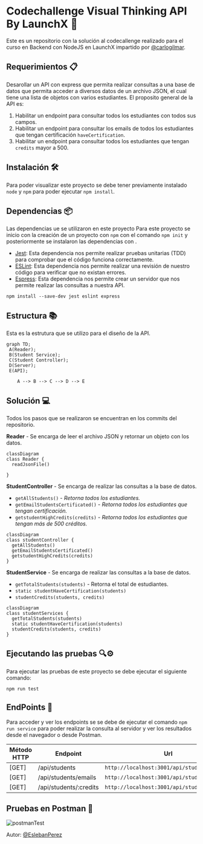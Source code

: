 # Codechallenge Visual Thinking API By LaunchX 🚀

Este es un repositorio con la solución al codecallenge realizado para el curso en Backend con NodeJS en LaunchX impartido por [@carlogilmar](https://github.com/carlogilmar).

## __Requerimientos__ 📋

Desarollar un API con express que permita realizar consultas a una base de datos que permita acceder a diversos datos de un archivo JSON, el cual tiene una lista de objetos con varios estudiantes. El proposito general de la API es:

1. Habilitar un endpoint para consultar todos los estudiantes con todos sus campos.
2. Habilitar un endpoint para consultar los emails de todos los estudiantes que tengan certificación `haveCertification`.
3. Habilitar un endpoint para consultar todos los estudiantes que tengan `credits` mayor a 500.
   
## __Instalación__ 🛠 
Para poder visualizar este proyecto se debe tener previamente instalado `node` y `npm` para poder ejecutar `npm install`.
   
## __Dependencias__ 📦
Las dependencias ue se utilizaron en este proyecto Para este proyecto se inicio con la creación de un proyecto con `npm` con el comando `npm init` y posteriormente se instalaron las dependencias con .
- [Jest](https://jestjs.io/): Esta dependencia nos permite realizar pruebas unitarias (TDD) para comprobar que el código funciona correctamente.
- [ESLint](https://eslint.org/): Esta dependencia nos permite realizar una revisión de nuestro código para verificar que no existan errores.
- [Espress](https://expressjs.com/es/): Esta dependencia nos permite crear un servidor que nos permite realizar las consultas a nuestra API.
  
```
npm install --save-dev jest eslint express
```


## __Estructura__ 📚
Esta es la estrutura que se utilizo para el diseño de la API.

``` mermaid
graph TD;
 A(Reader);
 B(Student Service);
 C(Student Controller);
 D(Server);
 E(API);
 
    A --> B --> C --> D --> E

```
## __Solución__ 💻
Todos los pasos que se realizaron se encuentran en los commits del repositorio. 

**Reader** - Se encarga de leer el archivo JSON y retornar un objeto con los datos.


``` mermaid
classDiagram
class Reader {
  readJsonFile()

}
```
**StudentController** - Se encarga de realizar las consultas a la base de datos.

- `getAllStudents()` - *Retorna todos los estudiantes.*
- `getEmailStudentsCertificated()` - *Retorna todos los estudiantes que tengan certificación.*
- `getstudentHighCredits(credits)` - *Retorna todos los estudiantes que tengan más de 500 créditos.*

``` mermaid
classDiagram
class studentController {
  getAllStudents()
  getEmailStudentsCertificated()
  getstudentHighCredits(credits)
}
```

**StudentService** - Se encarga de realizar las consultas a la base de datos.
- `getTotalStudents(students)` - Retorna el total de estudiantes.
- `static studentHaveCertification(students)`
- `studentCredits(students, credits)`

``` mermaid
classDiagram
class studentServices {
  getTotalStudents(students)
  static studentHaveCertification(students)
  studentCredits(students, credits)
}
```

## __Ejecutando las pruebas__ 🔍⚙
Para ejecutar las pruebas de este proyecto se debe ejecutar el siguiente comando:
```
npm run test
```

## __EndPoints__ 🔗
Para acceder y ver los endpoints se se debe de ejecutar el comando `npm run service` para poder realizar la consulta al servidor y ver los resultados desde el navegador o desde Postman.

|Método HTTP | Endpoint | Url | 
|---| --- | --- |
| [GET] | /api/students | `http://localhost:3001/api/students` |
| [GET] | /api/students/emails | `http://localhost:3001/api/students/emails` |
| [GET] | /api/students/:credits | `http://localhost:3001/api/students/500` |


##  __Pruebas en Postman__ 📌

![postmanTest](https://user-images.githubusercontent.com/99141560/167238978-dfb79429-cbb7-443f-9812-965bcf978b66.gif)

Autor: [@EslebanPerez](https://github.com/EslebanPerez) 
